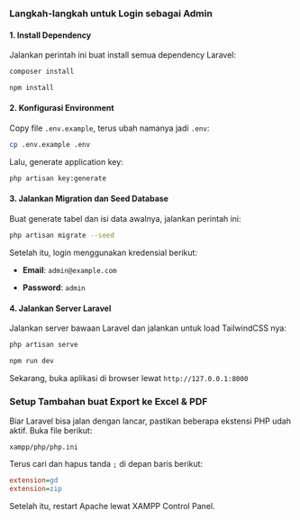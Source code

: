
### Langkah-langkah untuk Login sebagai Admin

#### 1. Install Dependency
Jalankan perintah ini buat install semua dependency Laravel:
```bash
composer install
```
```bash
npm install
```

#### 2. Konfigurasi Environment

Copy file `.env.example`, terus ubah namanya jadi `.env`:

```bash
cp .env.example .env
```

Lalu, generate application key:
```bash
php artisan key:generate
```

#### 3. Jalankan Migration dan Seed Database

Buat generate tabel dan isi data awalnya, jalankan perintah ini:
```bash
php artisan migrate --seed
```
 Setelah itu, login menggunakan kredensial berikut:
-  **Email**: `admin@example.com`

-  **Password**: `admin`

#### 4. Jalankan Server Laravel

Jalankan server bawaan Laravel dan jalankan untuk load TailwindCSS nya:
```bash
php artisan serve
```
```bash
npm run dev
```

Sekarang, buka aplikasi di browser lewat `http://127.0.0.1:8000`

### Setup Tambahan buat Export ke Excel & PDF

Biar Laravel bisa jalan dengan lancar, pastikan beberapa ekstensi PHP udah aktif. Buka file berikut:
```
xampp/php/php.ini
```

Terus cari dan hapus tanda `;` di depan baris berikut:
```ini
extension=gd
extension=zip
```
Setelah itu, restart Apache lewat XAMPP Control Panel.
